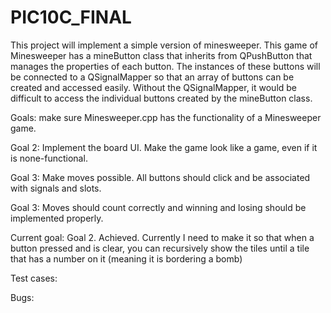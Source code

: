 # PIC10C_FINAL

This project will implement a simple version of minesweeper. This game of Minesweeper has a mineButton class that inherits from QPushButton that manages the properties of each button. The instances of these buttons will be connected to a QSignalMapper so that an array of buttons can be created and accessed easily. Without the QSignalMapper, it would be difficult to access the individual buttons created by the mineButton class.

Goals: make sure Minesweeper.cpp has the functionality of a Minesweeper game. 

Goal 2: Implement the board UI. Make the game look like a game, even if it is none-functional.

Goal 3: Make moves possible. All buttons should click and be associated with signals and slots.

Goal 3: Moves should count correctly and winning and losing should be implemented properly.

Current goal: Goal 2. Achieved. Currently I need to make it so that when a button pressed and is clear, you can recursively show the tiles until a tile that has a number on it (meaning it is bordering a bomb) 

Test cases:

Bugs:
